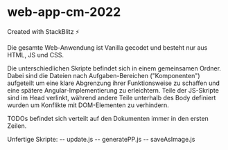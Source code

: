 # web-app-cm-2022
Created with StackBlitz ⚡️

Die gesamte Web-Anwendung ist Vanilla gecodet und besteht nur aus HTML, JS und CSS.

Die unterschiedlichen Skripte befindet sich in einem gemeinsamen Ordner. Dabei sind die Dateien nach Aufgaben-Bereichen ("Komponenten") aufgeteilt um eine klare Abgrenzung ihrer Funktionsweise zu schaffen und eine spätere Angular-Implementierung zu erleichtern. 
Teile der JS-Skripte sind im Head verlinkt, während andere Teile unterhalb des Body definiert wurden um Konflikte mit DOM-Elementen zu verhindern.

TODOs befindet sich verteilt auf den Dokumenten immer in den ersten Zeilen. 

Unfertige Skripte: 
-- update.js 
-- generatePP.js
-- saveAsImage.js